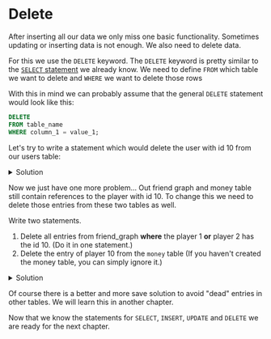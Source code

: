 # Delete

After inserting all our data we only miss one basic functionality. Sometimes updating or inserting data is not
enough. We also need to delete data.

For this we use the `DELETE` keyword. The `DELETE` keyword is pretty similar to the [`SELECT` statement](select.md) we
already know.
We need to define `FROM` which table we want to delete and `WHERE` we want to delete those rows

With this in mind we can probably assume that the general `DELETE` statement would look like this:

```sql
DELETE
FROM table_name
WHERE column_1 = value_1; 
```

Let's try to write a statement which would delete the user with id 10 from our users table:



<details>
<summary>Solution</summary>

```sql
DELETE
FROM player
WHERE id = 10;
```

</details>

Now we just have one more problem... Out friend graph and money table still contain references to the player with
id 10. To change this we need to delete those entries from these two tables as well.

Write two statements.

1. Delete all entries from friend_graph **where** the player 1 **or** player 2 has the id 10. (Do it in one statement.)
2. Delete the entry of player 10 from the `money` table (If you haven't created the money table, you can simply
   ignore it.)

<details>
<summary>Solution</summary>

   ```sql
DELETE
FROM friend_graph
WHERE player_1 = 10
   OR player_2 = 10;

DELETE
FROM money
WHERE id = 10;
```

</details>
   
Of course there is a better and more save solution to avoid "dead" entries in other tables. We will learn this in 
another chapter.

Now that we know the statements for `SELECT`, `INSERT`, `UPDATE` and `DELETE` we are ready for the next chapter.
